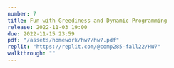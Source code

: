 ```yaml
---
number: 7
title: Fun with Greediness and Dynamic Programming
release: 2022-11-03 19:00
due: 2022-11-15 23:59
pdf: "/assets/homework/hw7/hw7.pdf"
replit: "https://replit.com/@comp285-fall22/HW7"
walkthrough: ""
---
```


